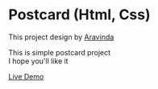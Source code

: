 # Postcard (Html, Css)

This project design by [Aravinda](https://www.figma.com/@aravinda)

This is simple postcard project <br>
I hope you'll like it 

[Live Demo](https://codepen.io/Ali-Majed/pen/oNwaWvP?editors=0100)
